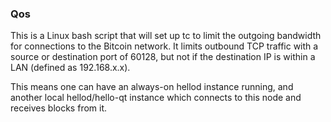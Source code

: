 ### Qos ###

This is a Linux bash script that will set up tc to limit the outgoing bandwidth for connections to the Bitcoin network. It limits outbound TCP traffic with a source or destination port of 60128, but not if the destination IP is within a LAN (defined as 192.168.x.x).

This means one can have an always-on hellod instance running, and another local hellod/hello-qt instance which connects to this node and receives blocks from it.
